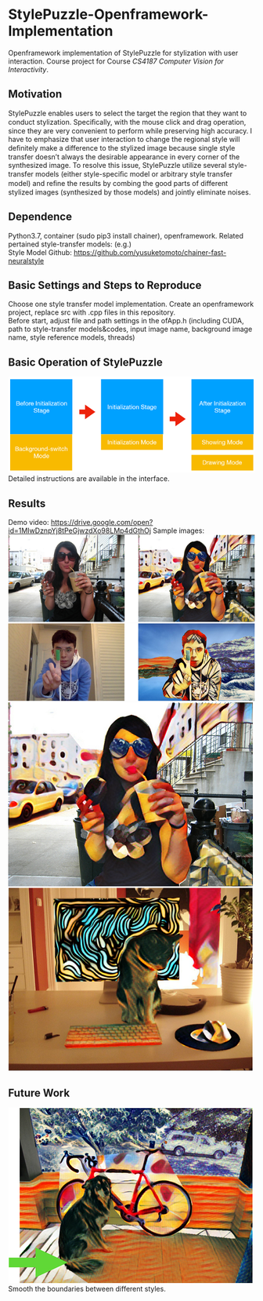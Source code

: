 # StylePuzzle-Openframework-Implementation
Openframework implementation of StylePuzzle for stylization with user interaction.
Course project for Course *CS4187 Computer Vision for Interactivity*.

## Motivation
StylePuzzle enables users to select the target the region that they want to conduct stylization. Speciﬁcally, with the mouse click and drag operation, since they are very convenient to perform while preserving high accuracy. I have to emphasize that user interaction to change the regional style will deﬁnitely make a difference to the stylized image because single style transfer doesn’t always the desirable appearance in every corner of the synthesized image. To resolve this issue, StylePuzzle utilize several style-transfer models (either style-speciﬁc model or arbitrary style transfer model) and reﬁne the results by combing the good parts of different stylized images (synthesized by those models) and jointly eliminate noises.

## Dependence
Python3.7, container (sudo pip3 install chainer), openframework.
Related pertained style-transfer models: (e.g.)  
Style Model Github: https://github.com/yusuketomoto/chainer-fast-neuralstyle 

## Basic Settings and Steps to Reproduce
Choose one style transfer model implementation.
Create an openframework project, replace src with .cpp files in this repository.  
Before start, adjust file and path settings in the ofApp.h (including CUDA, path to style-transfer models&codes, input image name, background image name, style reference models, threads)

## Basic Operation of StylePuzzle
![](flowchart.png)
Detailed instructions are available in the interface.

## Results
Demo video: https://drive.google.com/open?id=1MIwDznpYj8tPeGjwzdXo98LMp4dGthOj
Sample images:
![](compare1.png)
![](compare2.png)
![](result1.png)
![](result2.png)

## Future Work
![](limitation.png)
 Smooth the boundaries between different styles.

